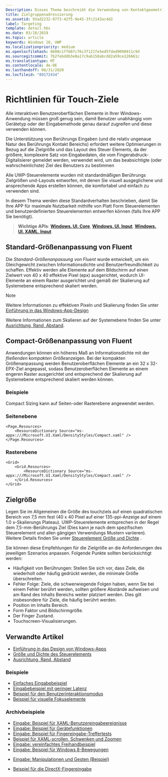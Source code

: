 ```yaml
---
Description: Dieses Thema beschreibt die Verwendung von Kontaktgeometrie zur Bestimmung von Touchzielen sowie bewährte Methoden für Ziele in Windows-Runtime-Apps.
title: Zielgruppenadressierung
ms.assetid: 93ad2232-97f3-42f5-9e45-3fc2143ac4d2
label: Targeting
template: detail.hbs
ms.date: 03/18/2019
ms.topic: article
keywords: Windows 10, UWP
ms.localizationpriority: medium
ms.openlocfilehash: 8608c1ff607c76c3f121fe5ed5fded9098911c9d
ms.sourcegitcommit: 7b2febddb3e8a17c9ab158abcdd2a59ce126661c
ms.translationtype: MT
ms.contentlocale: de-DE
ms.lasthandoff: 08/31/2020
ms.locfileid: "89172434"
---
```

# <a name="guidelines-for-touch-targets"></a>Richtlinien für Touch-Ziele

Alle interaktiven Benutzeroberflächen Elemente in Ihrer Windows-Anwendung müssen groß genug sein, damit Benutzer unabhängig vom Gerätetyp oder der Eingabemethode genau darauf zugreifen und diese verwenden können.

Die Unterstützung von Berührungs Eingaben (und die relativ ungenaue Natur des Berührungs Kontakt Bereichs) erfordert weitere Optimierungen in Bezug auf die Zielgröße und das Layout des Steuer Elements, da der größere, komplexere Satz von Eingabedaten, die vom Fingerabdruck-Digitalisierer gemeldet werden, verwendet wird, um das beabsichtigte (oder wahrscheinlichste) Ziel des Benutzers zu bestimmen

Alle UWP-Steuerelemente wurden mit standardmäßigen Berührungs Zielgrößen und-Layouts entworfen, mit denen Sie visuell ausgeglichene und ansprechende Apps erstellen können, die komfortabel und einfach zu verwenden sind.

In diesem Thema werden diese Standardverhalten beschrieben, damit Sie Ihre APP für maximale Nutzbarkeit mithilfe von Platt Form Steuerelementen und benutzerdefinierten Steuerelementen entwerfen können (falls Ihre APP Sie benötigt).

> **Wichtige APIs**: [**Windows. UI. Core**](/uwp/api/Windows.UI.Core), [**Windows. UI. Input**](/uwp/api/Windows.UI.Input), [**Windows. UI. XAML. Input**](/uwp/api/Windows.UI.Xaml.Input)

## <a name="fluent-standard-sizing"></a>Standard-Größenanpassung von Fluent

Die *Standard-Größenanpassung von Fluent* wurde entwickelt, um ein Gleichgewicht zwischen Informationsdichte und Benutzerfreundlichkeit zu schaffen. Effektiv werden alle Elemente auf dem Bildschirm auf einen Zielwert von 40 x 40 effektive Pixel (epx) ausgerichtet, wodurch UI-Elemente an einem Raster ausgerichtet und gemäß der Skalierung auf Systemebene entsprechend skaliert werden.

> [!NOTE]
> Weitere Informationen zu effektiven Pixeln und Skalierung finden Sie unter [Einführung in das Windows-App-Design](../basics/design-and-ui-intro.md#effective-pixels-and-scaling)
>
> Weitere Informationen zum Skalieren auf der Systemebene finden Sie unter [Ausrichtung, Rand, Abstand](../layout/alignment-margin-padding.md).

## <a name="fluent-compact-sizing"></a>Compact-Größenanpassung von Fluent

Anwendungen können ein höheres Maß an Informationsdichte mit der *fließenden kompakten Größe*anzeigen. Bei der kompakten Größenanpassung werden Benutzeroberflächen Elemente an ein 32 x 32-EPX-Ziel angepasst, sodass Benutzeroberflächen Elemente an einem engeren Raster ausgerichtet und entsprechend der Skalierung auf Systemebene entsprechend skaliert werden können.

### <a name="examples"></a>Beispiele

Compact Sizing kann auf Seiten-oder Rasterebene angewendet werden.

### <a name="page-level"></a>Seitenebene

```xaml
<Page.Resources>
    <ResourceDictionary Source="ms-appx:///Microsoft.UI.Xaml/DensityStyles/Compact.xaml" />
</Page.Resources>
```

### <a name="grid-level"></a>Rasterebene

```xaml
<Grid>
    <Grid.Resources>
        <ResourceDictionary Source="ms-appx:///Microsoft.UI.Xaml/DensityStyles/Compact.xaml" />
    </Grid.Resources>
</Grid>
```

## <a name="target-size"></a>Zielgröße

Legen Sie im Allgemeinen die Größe des touchziels auf einen quadratischen Bereich von 7,5 mm fest (40 x 40 Pixel auf einer 135-ppi-Anzeige auf einem 1.0 x-Skalierungs Plateau). UWP-Steuerelemente entsprechen in der Regel dem 7,5-mm-Berührungs Ziel (Dies kann je nach dem spezifischen Steuerelement und allen gängigen Verwendungs Mustern variieren). Weitere Details finden Sie unter [Steuerelement Größe und Dichte](../style/spacing.md) .

Sie können diese Empfehlungen für die Zielgröße an die Anforderungen des jeweiligen Szenarios anpassen. Folgende Punkte sollten berücksichtigt werden:

- Häufigkeit von Berührungen: Stellen Sie sich vor, dass Ziele, die wiederholt oder häufig gedrückt werden, die minimale Größe überschreiten.
- Fehler Folge: Ziele, die schwerwiegende Folgen haben, wenn Sie bei einem Fehler berührt werden, sollten größere Abstände aufweisen und am Rand des Inhalts Bereichs weiter platziert werden. Dies gilt insbesondere für Ziele, die häufig berührt werden.
- Position im Inhalts Bereich.
- Form Faktor und Bildschirmgröße.
- Der Finger Zustand.
- Touchscreen-Visualisierungen.

## <a name="related-articles"></a>Verwandte Artikel

- [Einführung in das Design von Windows-Apps](../basics/design-and-ui-intro.md)
- [Größe und Dichte des Steuerelements](../style/spacing.md)
- [Ausrichtung, Rand, Abstand](../layout/alignment-margin-padding.md)

### <a name="samples"></a>Beispiele

- [Einfaches Eingabebeispiel](https://github.com/Microsoft/Windows-universal-samples/tree/master/Samples/BasicInput)
- [Eingabebeispiel mit geringer Latenz](https://github.com/Microsoft/Windows-universal-samples/tree/master/Samples/LowLatencyInput)
- [Beispiel für den Benutzerinteraktionsmodus](https://github.com/Microsoft/Windows-universal-samples/tree/master/Samples/UserInteractionMode)
- [Beispiel für visuelle Fokuselemente](https://github.com/Microsoft/Windows-universal-samples/tree/master/Samples/XamlFocusVisuals)

### <a name="archive-samples"></a>Archivbeispiele

- [Eingabe: Beispiel für XAML-Benutzereingabeereignisse](https://github.com/microsoftarchive/msdn-code-gallery-microsoft/tree/411c271e537727d737a53fa2cbe99eaecac00cc0/Official%20Windows%20Platform%20Sample/Input%20XAML%20user%20input%20events%20sample)
- [Eingabe: Beispiel für Gerätefunktionen](https://github.com/microsoftarchive/msdn-code-gallery-microsoft/tree/411c271e537727d737a53fa2cbe99eaecac00cc0/Official%20Windows%20Platform%20Sample/Windows%208%20app%20samples/%5BC%23%5D-Windows%208%20app%20samples/C%23/Windows%208%20app%20samples/Input%20Device%20capabilities%20sample%20(Windows%208))
- [Eingabe: Beispiel für Fingereingabe-Treffertests](https://github.com/microsoftarchive/msdn-code-gallery-microsoft/tree/411c271e537727d737a53fa2cbe99eaecac00cc0/Official%20Windows%20Platform%20Sample/Windows%208%20desktop%20samples/%5BC%2B%2B%5D-Windows%208%20desktop%20samples/C%2B%2B/Windows%208%20desktop%20samples/Input%20Touch%20hit%20testing%20sample)
- [Beispiel für XAML-scrollen, Schwenken und Zoomen](https://github.com/microsoftarchive/msdn-code-gallery-microsoft/tree/411c271e537727d737a53fa2cbe99eaecac00cc0/Official%20Windows%20Platform%20Sample/Universal%20Windows%20app%20samples/111487-Universal%20Windows%20app%20samples/XAML%20scrolling%2C%20panning%2C%20and%20zooming%20sample)
- [Eingabe: vereinfachtes Freihandbeispiel](https://github.com/microsoftarchive/msdn-code-gallery-microsoft/tree/411c271e537727d737a53fa2cbe99eaecac00cc0/Official%20Windows%20Platform%20Sample/Input%20Simplified%20ink%20sample)
- [Eingabe: Beispiel für Windows 8-Bewegungen](/samples/browse/?redirectedfrom=MSDN-samples)
* [Eingabe: Manipulationen und Gesten (Beispiel)](https://github.com/microsoftarchive/msdn-code-gallery-microsoft/tree/411c271e537727d737a53fa2cbe99eaecac00cc0/Official%20Windows%20Platform%20Sample/Input%20Gestures%20and%20manipulations%20with%20GestureRecognizer)
- [Beispiel für die DirectX-Fingereingabe](https://github.com/microsoftarchive/msdn-code-gallery-microsoft/tree/411c271e537727d737a53fa2cbe99eaecac00cc0/Official%20Windows%20Platform%20Sample/Windows%208%20app%20samples/%5BC%2B%2B%5D-Windows%208%20app%20samples/C%2B%2B/Windows%208%20app%20samples/DirectX%20touch%20input%20sample%20(Windows%208))